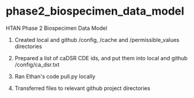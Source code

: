 # phase2_biospecimen_data_model
HTAN Phase 2 Biospecimen Data Model

1. Created local and github /config, /cache and /permissible_values directories

2. Prepared a list of caDSR CDE ids, and put them into local and github /config/ca_dsr.txt

3. Ran Ethan's code pull.py locally

4. Transferred files to relevant github project directories
